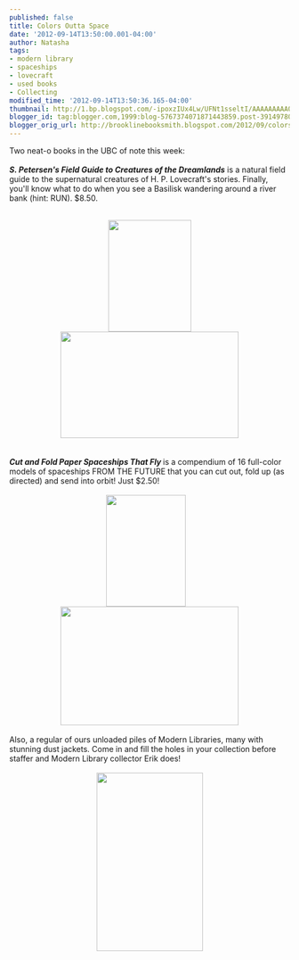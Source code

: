 ```yaml
---
published: false
title: Colors Outta Space
date: '2012-09-14T13:50:00.001-04:00'
author: Natasha
tags:
- modern library
- spaceships
- lovecraft
- used books
- Collecting
modified_time: '2012-09-14T13:50:36.165-04:00'
thumbnail: http://1.bp.blogspot.com/-ipoxzIUx4Lw/UFNt1sseltI/AAAAAAAAA0w/pVGG2k1Yvo0/s72-c/lovecraft.jpg
blogger_id: tag:blogger.com,1999:blog-5767374071871443859.post-39149780941479394
blogger_orig_url: http://brooklinebooksmith.blogspot.com/2012/09/colors-outta-space.html
---
```


Two neat-o books in the UBC of note this week:<br /><br /><b><i>S. Petersen's Field Guide to Creatures of the Dreamlands</i></b> is a natural field guide to the supernatural creatures of H. P. Lovecraft's stories. Finally, you'll know what to do when you see a Basilisk wandering around a river bank (hint: RUN). $8.50.<br /><br /><div class="separator" style="clear: both; text-align: center;"><a href="http://1.bp.blogspot.com/-ipoxzIUx4Lw/UFNt1sseltI/AAAAAAAAA0w/pVGG2k1Yvo0/s1600/lovecraft.jpg" imageanchor="1" style="margin-left: 1em; margin-right: 1em; text-align: center;"><img border="0" height="200" src="http://1.bp.blogspot.com/-ipoxzIUx4Lw/UFNt1sseltI/AAAAAAAAA0w/pVGG2k1Yvo0/s200/lovecraft.jpg" width="149" /></a><br /></div><div class="separator" style="clear: both; text-align: center;"><a href="http://3.bp.blogspot.com/-JRr3yfHNhjg/UFNt0HV8E8I/AAAAAAAAA0c/HR1C1tXxVAo/s1600/basilisk.jpg" imageanchor="1" style="margin-left: 1em; margin-right: 1em; text-align: center;"><img border="0" height="191" src="http://3.bp.blogspot.com/-JRr3yfHNhjg/UFNt0HV8E8I/AAAAAAAAA0c/HR1C1tXxVAo/s320/basilisk.jpg" width="320" /></a></div><br /><br /><b style="font-style: italic;">Cut and Fold Paper Spaceships That Fly </b>is a compendium of 16 full-color models of spaceships FROM THE FUTURE that you can cut out, fold up (as directed) and send into orbit! Just $2.50!<br /><br /><div class="separator" style="clear: both; text-align: center;"><a href="http://3.bp.blogspot.com/-IkfpHFCZnAc/UFNtsUg3xBI/AAAAAAAAA0M/WziXx5x0zUQ/s1600/spaceint.jpg" imageanchor="1" style="clear: right; float: right; margin-bottom: 1em; margin-left: 1em;"><br /></a><a href="http://3.bp.blogspot.com/-IkfpHFCZnAc/UFNtsUg3xBI/AAAAAAAAA0M/WziXx5x0zUQ/s1600/spaceint.jpg" imageanchor="1" style="clear: right; float: right; margin-bottom: 1em; margin-left: 1em;"><br /></a><a href="http://2.bp.blogspot.com/-NyhOeYoI4wU/UFNt0ydjusI/AAAAAAAAA0k/UnbKrRgU5yw/s1600/space.jpg" imageanchor="1" style="margin-left: 1em; margin-right: 1em;"><img border="0" height="200" src="http://2.bp.blogspot.com/-NyhOeYoI4wU/UFNt0ydjusI/AAAAAAAAA0k/UnbKrRgU5yw/s200/space.jpg" width="143" /></a><br /></div><div class="separator" style="clear: both; text-align: center;"><a href="http://3.bp.blogspot.com/-IkfpHFCZnAc/UFNtsUg3xBI/AAAAAAAAA0M/WziXx5x0zUQ/s1600/spaceint.jpg" imageanchor="1" style="margin-left: 1em; margin-right: 1em;"><img border="0" height="213" src="http://3.bp.blogspot.com/-IkfpHFCZnAc/UFNtsUg3xBI/AAAAAAAAA0M/WziXx5x0zUQ/s320/spaceint.jpg" width="320" /></a></div><br />Also, a regular of ours unloaded piles of Modern Libraries, many with stunning dust jackets. Come in and fill the holes in your collection before staffer and Modern Library collector Erik does!<br /><br /><div class="separator" style="clear: both; text-align: center;"><a href="http://2.bp.blogspot.com/-CQez6u7DqNk/UFNtte7v8lI/AAAAAAAAA0U/tSG3oqlg9F8/s1600/modernlibrary.jpg" imageanchor="1" style="margin-left: 1em; margin-right: 1em;"><img border="0" height="320" src="http://2.bp.blogspot.com/-CQez6u7DqNk/UFNtte7v8lI/AAAAAAAAA0U/tSG3oqlg9F8/s320/modernlibrary.jpg" width="191" /></a></div>